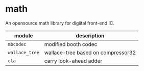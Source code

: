 # math

An opensource math library for digiital front-end IC.

| module | description |
| ------ | ----------- |
| `mbcodec`      | modified booth codec               |
| `wallace_tree` | wallace-tree based on compressor32 |
| `cla`          | carry look-ahead adder             |
